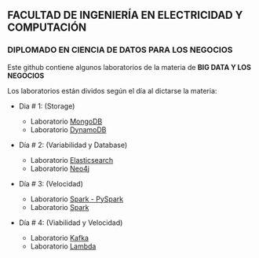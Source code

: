 
## FACULTAD DE INGENIERÍA EN ELECTRICIDAD Y COMPUTACIÓN
### DIPLOMADO EN CIENCIA DE DATOS PARA LOS NEGOCIOS&nbsp;

Este github contiene algunos laboratorios de la materia de <strong>BIG DATA Y LOS NEGOCIOS</strong>

Los laboratorios están dividos según el día al dictarse la materia:

  - Dia # 1: (Storage)
    - Laboratorio [MongoDB](https://github.com/hc2twv/diploBD/blob/master/Lab_MongoDB.ipynb)
    - Laboratorio [DynamoDB](https://github.com/hc2twv/diploBD/blob/master/Lab_Dynamo.ipynb)
    
  - Día # 2: (Variabilidad y Database)
    - Laboratorio [Elasticsearch](https://github.com/hc2twv/diploBD/blob/master/Lab_Elasticsearch.ipynb)
    - Laboratorio [Neo4j](https://github.com/hc2twv/diploBD/blob/master/Lab_Neo4j.ipynb)
    
  - Día # 3: (Velocidad)
    - Laboratorio [Spark - PySpark](https://github.com/hc2twv/diploBD/blob/master/Lab_SparkBasico.ipynb)
    - Laboratorio [Spark](https://spark.apache.org) 
   
  - Día # 4: (Viabilidad y Velocidad)
    - Laboratorio [Kafka](https://github.com/hc2twv/diploBD/blob/master/Lab_Kafka.ipynb)
    - Laboratorio [Lambda](https://github.com/lambci/docker-lambda#using-a-dockerfile-to-build)

